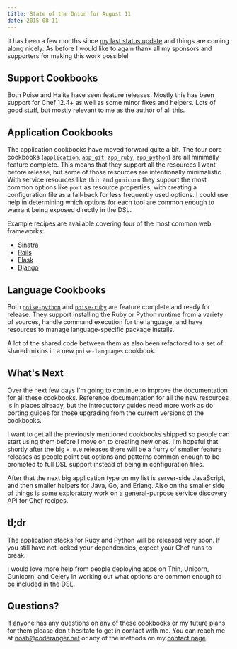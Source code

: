 ```yaml
---
title: State of the Onion for August 11
date: 2015-08-11
---
```


It has been a few months since [my last status update](/state-of-the-onion-may-26/)
and things are coming along nicely. As before I would like to again thank all my
sponsors and supporters for making this work possible!

## Support Cookbooks

Both Poise and Halite have seen feature releases. Mostly this has been support
for Chef 12.4+ as well as some minor fixes and helpers. Lots of good stuff,
but mostly relevant to me as the author of all this.

## Application Cookbooks

The application cookbooks have moved forward quite a bit. The four core
cookbooks ([`application`](https://github.com/poise/application),
[`app_git`](https://github.com/poise/application_git),
[`app_ruby`](https://github.com/poise/application_ruby),
[`app_python`](https://github.com/poise/application_python)) are all
minimally feature complete. This means that they support all the resources I
want before release, but some of those resources are intentionally minimalistic.
With service resources like `thin` and `gunicorn` they support the most common
options like `port` as resource properties, with creating a configuration file as
a fall-back for less frequently used options. I could use help in determining
which options for each tool are common enough to warrant being exposed directly
in the DSL.

Example recipes are available covering four of the most common web frameworks:

* [Sinatra](https://github.com/poise/application_ruby/blob/master/test/cookbooks/application_ruby_test/recipes/sinatra.rb)
* [Rails](https://github.com/poise/application_ruby/blob/master/test/cookbooks/application_ruby_test/recipes/rails.rb)
* [Flask](https://github.com/poise/application_python/blob/master/test/cookbooks/application_python_test/recipes/flask.rb)
* [Django](https://github.com/poise/application_python/blob/master/test/cookbooks/application_python_test/recipes/django.rb)

## Language Cookbooks

Both [`poise-python`](https://github.com/poise/poise-python) and
[`poise-ruby`](https://github.com/poise/poise-ruby) are feature complete and
ready for release. They support installing the Ruby or Python runtime from a
variety of sources, handle command execution for the language, and have
resources to manage language-specific package installs.

A lot of the shared code between them as also been refactored to a set of shared
mixins in a new `poise-languages` cookbook.

## What's Next

Over the next few days I'm going to continue to improve the documentation for
all these cookbooks. Reference documentation for all the new resources is in
places already, but the introductory guides need more work as do porting guides
for those upgrading from the current versions of the cookbooks.

I want to get all the previously mentioned cookbooks shipped so people can start
using them before I move on to creating new ones. I'm hopeful that shortly after
the big `x.0.0` releases there will be a flurry of smaller feature releases as
people point out options and patterns common enough to be promoted to full DSL
support instead of being in configuration files.

After that the next big application type on my list is server-side JavaScript,
and then smaller helpers for Java, Go, and Erlang. Also on the smaller side of
things is some exploratory work on a general-purpose service discovery API for
Chef recipes.

## tl;dr

The application stacks for Ruby and Python will be released very soon. If you
still have not locked your dependencies, expect your Chef runs to break.

I would love more help from people deploying apps on Thin, Unicorn, Gunicorn,
and Celery in working out what options are common enough to be included in the
DSL.

## Questions?

If anyone has any questions on any of these cookbooks or my future plans for
them please don't hesitate to get in contact with me. You can reach me at
<a href="&#x6d;&#97;&#x69;&#108;&#x74;&#111;&#x3a;&#110;&#111;&#x61;&#104;&#x40;&#x63;&#x6f;&#x64;&#101;&#114;&#x61;&#110;&#103;&#101;&#x72;&#46;&#110;&#x65;&#x74;">&#110;&#x6f;&#97;&#x68;&#x40;&#x63;&#111;&#100;&#101;&#x72;&#x61;&#x6e;&#x67;&#x65;&#114;&#46;&#110;&#x65;&#x74;</a>
or any of the methods on my [contact page](/contact/).
